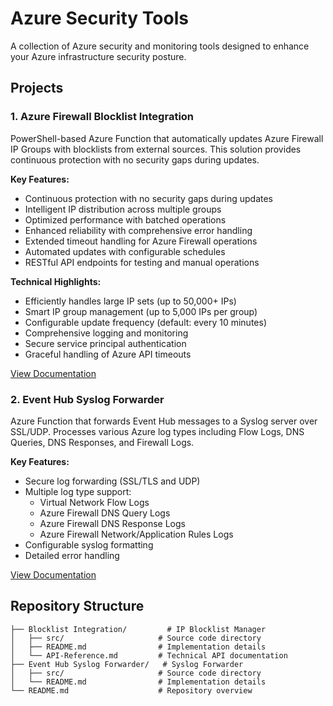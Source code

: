 # Azure Security Tools

A collection of Azure security and monitoring tools designed to enhance your Azure infrastructure security posture.

## Projects

### 1. Azure Firewall Blocklist Integration
PowerShell-based Azure Function that automatically updates Azure Firewall IP Groups with blocklists from external sources. This solution provides continuous protection with no security gaps during updates.

**Key Features:**
- Continuous protection with no security gaps during updates
- Intelligent IP distribution across multiple groups
- Optimized performance with batched operations
- Enhanced reliability with comprehensive error handling
- Extended timeout handling for Azure Firewall operations
- Automated updates with configurable schedules
- RESTful API endpoints for testing and manual operations

**Technical Highlights:**
- Efficiently handles large IP sets (up to 50,000+ IPs)
- Smart IP group management (up to 5,000 IPs per group)
- Configurable update frequency (default: every 10 minutes)
- Comprehensive logging and monitoring
- Secure service principal authentication
- Graceful handling of Azure API timeouts

[View Documentation](Blocklist%20Integration/README.md)

### 2. Event Hub Syslog Forwarder
Azure Function that forwards Event Hub messages to a Syslog server over SSL/UDP. Processes various Azure log types including Flow Logs, DNS Queries, DNS Responses, and Firewall Logs.

**Key Features:**
- Secure log forwarding (SSL/TLS and UDP)
- Multiple log type support:
  - Virtual Network Flow Logs
  - Azure Firewall DNS Query Logs
  - Azure Firewall DNS Response Logs
  - Azure Firewall Network/Application Rules Logs
- Configurable syslog formatting
- Detailed error handling

[View Documentation](Event%20Hub%20Syslog%20Forwarder/README.md)

## Repository Structure

```
├── Blocklist Integration/         # IP Blocklist Manager
│   ├── src/                     # Source code directory
│   ├── README.md                # Implementation details
│   └── API-Reference.md         # Technical API documentation
├── Event Hub Syslog Forwarder/   # Syslog Forwarder
│   ├── src/                     # Source code directory
│   └── README.md                # Implementation details
└── README.md                    # Repository overview
```
